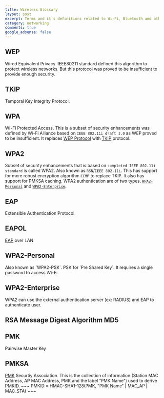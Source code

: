 ```yaml
---
title: Wireless Glossary
layout: post
excerpt: Terms and it's definitions related to Wi-Fi, Bluetooth and other wireless technologies
category: networking
comments: true
google_adsense: false
---
```

<h2 id="wep">WEP</h2>
Wired Equivalent Privacy. IEEE80211 standard defined this algorithm to protect wireless networks. But this protocol was proved to be insufficient to provide enough security.

<h2 id="tkip">TKIP</h2>
Temporal Key Integrity Protocol.

## WPA
Wi-Fi Protected Access. This is a subset of security enhancements was defined by Wi-Fi Alliance based on `IEEE 802.11i draft 3.0` as WEP proved to be insufficient. It replaces <a href="#wep">WEP Protocol</a> with <a href="#tkip">TKIP</a> protocol.

## WPA2
Subset of security enhancements that is based on `completed IEEE 802.11i standard` is called WPA2. Also known as `RSN`/`IEEE 802.11i`. This has support for more robust encryption algorithm `CCMP` to replace TKIP. It also has support for PMKSA caching. WPA2 authentication are of two types. <a href="#wpa2p">`WPA2-Personal`</a> and <a href="#wpa2e">`WPA2-Enterprise`</a>.

<h2 id="eap">EAP</h2>
Extensible Authentication Protocol.

<h2 id="eapol">EAPOL</h2>
<a href="#eap">EAP</a> over LAN.

<h2 id="wpa2p">WPA2-Personal</h2>
Also known as `WPA2-PSK`. PSK for `Pre Shared Key`. It requires a single password to access Wi-Fi.

<h2 id="wpa2e">WPA2-Enterprise</h2>
WPA2 can use the external authentication server (ex: RADIUS) and EAP to authenticate user.

## RSA Message Digest Algorithm MD5

<h2 id="pmk">PMK</h2>
Pairwise Master Key

<h2 id="pmksa">PMKSA</h2>
<a href="#pmk">PMK</a> Securtiy Association. This is the collection of information (Station MAC Address, AP MAC Address, PMK and the label "PMK Name") used to derive PMKID.
~~~
PMKID = HMAC-SHA1-128(PMK, "PMK Name" | MAC_AP | MAC_STA)
~~~
